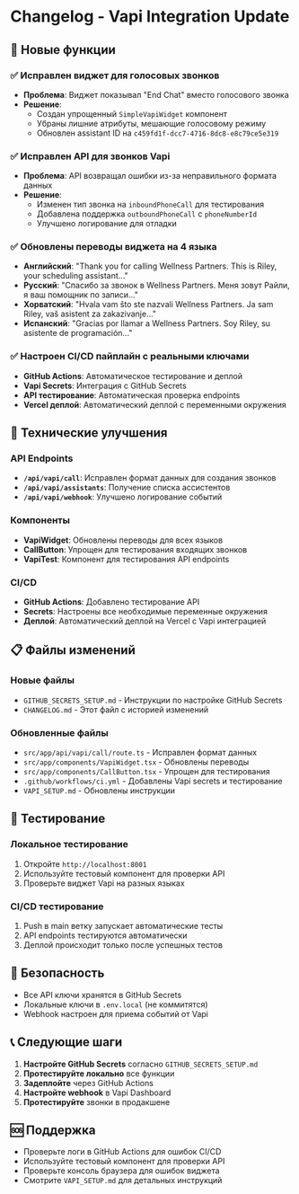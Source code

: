 # Changelog - Vapi Integration Update

## 🚀 Новые функции

### ✅ Исправлен виджет для голосовых звонков
- **Проблема**: Виджет показывал "End Chat" вместо голосового звонка
- **Решение**: 
  - Создан упрощенный `SimpleVapiWidget` компонент
  - Убраны лишние атрибуты, мешающие голосовому режиму
  - Обновлен assistant ID на `c459fd1f-dcc7-4716-8dc8-e8c79ce5e319`

### ✅ Исправлен API для звонков Vapi
- **Проблема**: API возвращал ошибки из-за неправильного формата данных
- **Решение**: 
  - Изменен тип звонка на `inboundPhoneCall` для тестирования
  - Добавлена поддержка `outboundPhoneCall` с `phoneNumberId`
  - Улучшено логирование для отладки

### ✅ Обновлены переводы виджета на 4 языка
- **Английский**: "Thank you for calling Wellness Partners. This is Riley, your scheduling assistant..."
- **Русский**: "Спасибо за звонок в Wellness Partners. Меня зовут Райли, я ваш помощник по записи..."
- **Хорватский**: "Hvala vam što ste nazvali Wellness Partners. Ja sam Riley, vaš asistent za zakazivanje..."
- **Испанский**: "Gracias por llamar a Wellness Partners. Soy Riley, su asistente de programación..."

### ✅ Настроен CI/CD пайплайн с реальными ключами
- **GitHub Actions**: Автоматическое тестирование и деплой
- **Vapi Secrets**: Интеграция с GitHub Secrets
- **API тестирование**: Автоматическая проверка endpoints
- **Vercel деплой**: Автоматический деплой с переменными окружения

## 🔧 Технические улучшения

### API Endpoints
- **`/api/vapi/call`**: Исправлен формат данных для создания звонков
- **`/api/vapi/assistants`**: Получение списка ассистентов
- **`/api/vapi/webhook`**: Улучшено логирование событий

### Компоненты
- **VapiWidget**: Обновлены переводы для всех языков
- **CallButton**: Упрощен для тестирования входящих звонков
- **VapiTest**: Компонент для тестирования API endpoints

### CI/CD
- **GitHub Actions**: Добавлено тестирование API
- **Secrets**: Настроены все необходимые переменные окружения
- **Деплой**: Автоматический деплой на Vercel с Vapi интеграцией

## 📋 Файлы изменений

### Новые файлы
- `GITHUB_SECRETS_SETUP.md` - Инструкции по настройке GitHub Secrets
- `CHANGELOG.md` - Этот файл с историей изменений

### Обновленные файлы
- `src/app/api/vapi/call/route.ts` - Исправлен формат данных
- `src/app/components/VapiWidget.tsx` - Обновлены переводы
- `src/app/components/CallButton.tsx` - Упрощен для тестирования
- `.github/workflows/ci.yml` - Добавлены Vapi secrets и тестирование
- `VAPI_SETUP.md` - Обновлены инструкции

## 🧪 Тестирование

### Локальное тестирование
1. Откройте `http://localhost:8001`
2. Используйте тестовый компонент для проверки API
3. Проверьте виджет Vapi на разных языках

### CI/CD тестирование
1. Push в main ветку запускает автоматические тесты
2. API endpoints тестируются автоматически
3. Деплой происходит только после успешных тестов

## 🔐 Безопасность

- Все API ключи хранятся в GitHub Secrets
- Локальные ключи в `.env.local` (не коммитятся)
- Webhook настроен для приема событий от Vapi

## 📞 Следующие шаги

1. **Настройте GitHub Secrets** согласно `GITHUB_SECRETS_SETUP.md`
2. **Протестируйте локально** все функции
3. **Задеплойте** через GitHub Actions
4. **Настройте webhook** в Vapi Dashboard
5. **Протестируйте** звонки в продакшене

## 🆘 Поддержка

- Проверьте логи в GitHub Actions для ошибок CI/CD
- Используйте тестовый компонент для проверки API
- Проверьте консоль браузера для ошибок виджета
- Смотрите `VAPI_SETUP.md` для детальных инструкций
